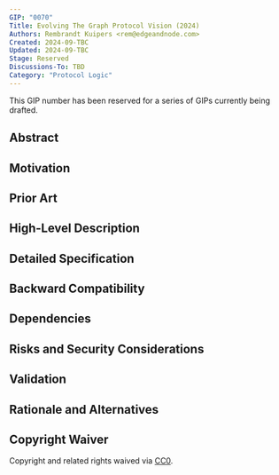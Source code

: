 ```yaml
---
GIP: "0070"
Title: Evolving The Graph Protocol Vision (2024)
Authors: Rembrandt Kuipers <rem@edgeandnode.com>
Created: 2024-09-TBC
Updated: 2024-09-TBC
Stage: Reserved
Discussions-To: TBD
Category: "Protocol Logic"
---
```


This GIP number has been reserved for a series of GIPs currently being drafted.

## Abstract

## Motivation

## Prior Art

## High-Level Description

## Detailed Specification

## Backward Compatibility

## Dependencies

## Risks and Security Considerations

## Validation

## Rationale and Alternatives

## Copyright Waiver

Copyright and related rights waived via [CC0](https://creativecommons.org/publicdomain/zero/1.0/).
